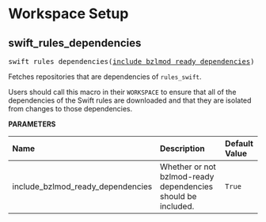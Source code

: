<!-- Generated with Stardoc, Do Not Edit! -->
# Workspace Setup
<a id="swift_rules_dependencies"></a>

## swift_rules_dependencies

<pre>
swift_rules_dependencies(<a href="#swift_rules_dependencies-include_bzlmod_ready_dependencies">include_bzlmod_ready_dependencies</a>)
</pre>

Fetches repositories that are dependencies of `rules_swift`.

Users should call this macro in their `WORKSPACE` to ensure that all of the
dependencies of the Swift rules are downloaded and that they are isolated
from changes to those dependencies.


**PARAMETERS**


| Name  | Description | Default Value |
| :------------- | :------------- | :------------- |
| <a id="swift_rules_dependencies-include_bzlmod_ready_dependencies"></a>include_bzlmod_ready_dependencies |  Whether or not bzlmod-ready dependencies should be included.   |  `True` |


